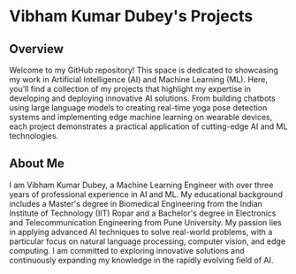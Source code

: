 # Vibham Kumar Dubey's Projects

## Overview

Welcome to my GitHub repository! This space is dedicated to showcasing my work in Artificial Intelligence (AI) and Machine Learning (ML). Here, you’ll find a collection of my projects that highlight my expertise in developing and deploying innovative AI solutions. From building chatbots using large language models to creating real-time yoga pose detection systems and implementing edge machine learning on wearable devices, each project demonstrates a practical application of cutting-edge AI and ML technologies.

## About Me

I am Vibham Kumar Dubey, a Machine Learning Engineer with over three years of professional experience in AI and ML. My educational background includes a Master's degree in Biomedical Engineering from the Indian Institute of Technology (IIT) Ropar and a Bachelor's degree in Electronics and Telecommunication Engineering from Pune University. My passion lies in applying advanced AI techniques to solve real-world problems, with a particular focus on natural language processing, computer vision, and edge computing. I am committed to exploring innovative solutions and continuously expanding my knowledge in the rapidly evolving field of AI.




